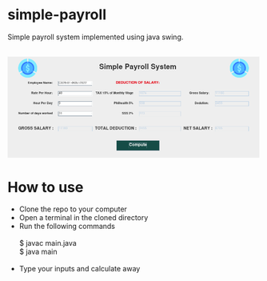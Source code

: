 # simple-payroll
Simple payroll system implemented using java swing.

<br>
<img src="pr.png">
<br>

# How to use
<ul>
  <li>Clone the repo to your computer</li>
  <li>Open a terminal in the cloned directory</li>
  <li>Run the following commands</li>
  <br>
    $ javac main.java
  <br>
    $ java main
  <br>
  <br>
  <li>Type your inputs and calculate away</li>
</ul>

